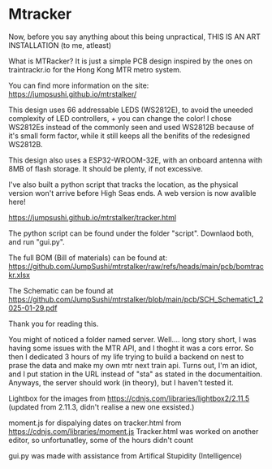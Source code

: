 # Mtracker

Now, before you say anything about this being unpractical, THIS IS AN ART INSTALLATION (to me, atleast)


What is MTRacker? It is just a simple PCB design inspired by the ones on traintrackr.io for the Hong Kong MTR metro system.

You can find more information on the site:
https://jumpsushi.github.io/mtrstalker/

This design uses 66 addressable LEDS (WS2812E), to avoid the uneeded complexity of LED controllers, + you can change the color! I chose WS2812Es instead of the commonly seen and used WS2812B because of it's small form factor, while it still keeps all the benifits of the redesigned WS2812B.

This design also uses a ESP32-WROOM-32E, with an onboard antenna with 8MB of flash storage. It should be plenty, if not excessive. 

I've also built a python script that tracks the location, as the physical version won't arrive before High Seas ends. A web version is now avalible here!

https://jumpsushi.github.io/mtrstalker/tracker.html



The python script can be found under the folder "script". Downlaod both, and run "gui.py".

The full BOM (Bill of materials) can be found at: https://github.com/JumpSushi/mtrstalker/raw/refs/heads/main/pcb/bomtrackr.xlsx

The Schematic can be found at https://github.com/JumpSushi/mtrstalker/blob/main/pcb/SCH_Schematic1_2025-01-29.pdf

Thank you for reading this.

You might of noticed a folder named server. Well.... long story short, I was having some issues with the MTR API, and I thoght it was a cors error. So then I dedicated 3 hours of my life trying to build a backend on nest to prase the data and make my own mtr next train api. Turns out, I'm an idiot, and I put station in the URL instead of "sta" as stated in the documentaition. Anyways, the server should work (in theory), but I haven't tested it.

Lightbox for the images from https://cdnjs.com/libraries/lightbox2/2.11.5 (updated from 2.11.3, didn't realise a new one exsisted.)

moment.js for dispalying dates on tracker.html from https://cdnjs.com/libraries/moment.js 
Tracker.html was worked on another editor, so unfortunatley, some of the hours didn't count 

gui.py was made with assistance from Artifical Stupidity (Intelligence)